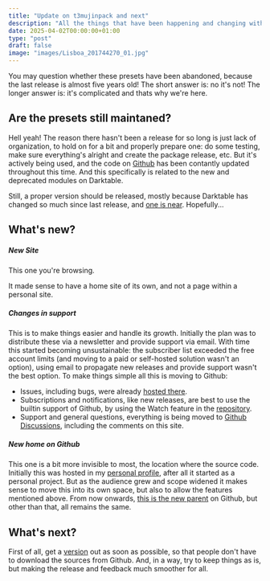 ```yaml
---
title: "Update on t3mujinpack and next"
description: "All the things that have been happening and changing with the presets."
date: 2025-04-02T00:00:00+01:00
type: "post"
draft: false
image: "images/Lisboa_201744270_01.jpg"
---
```

You may question whether these presets have been abandoned, because the last release is almost five years old! The short answer is: no it's not! The longer answer is: it's complicated and thats why we're here.

## Are the presets still maintaned?
Hell yeah! The reason there hasn't been a release for so long is just lack of organization, to hold on for a bit and properly prepare one: do some testing, make sure everything's alright and create the package release, etc. But it's actively being used, and the code on [Github](https://github.com/t3mujinpack/t3mujinpack) has been contantly updated throughout this time. And this specifically is related to the new and deprecated modules on Darktable.

Still, a proper version should be released, mostly because Darktable has changed so much since last release, and [one is near](https://github.com/t3mujinpack/t3mujinpack/milestone/4). Hopefully...

## What's new?
 
##### New Site
This one you're browsing.

It made sense to have a home site of its own, and not a page within a personal site.
##### Changes in support
This is to make things easier and handle its growth. Initially the plan was to distribute these via a newsletter and provide support via email. With time this started becoming unsustainable: the subscriber list exceeded the free account limits (and moving to a paid or self-hosted solution wasn't an option), using email to propagate new releases and provide support wasn't the best option. To make things simple all this is moving to Github:
- Issues, including bugs, were already [hosted there](https://github.com/t3mujinpack/t3mujinpack/issues).
- Subscriptions and notifications, like new releases, are best to use the builtin support of Github, by using the Watch feature in the [repository](https://github.com/t3mujinpack/t3mujinpack).
- Support and general questions, everything is being moved to [Github Discussions](https://github.com/orgs/t3mujinpack/discussions), including the comments on this site.


##### New home on Github
This one is a bit more invisible to most, the location where the source code. Initially this was hosted in my [personal profile](https://github.com/t3mujin), after all it started as a personal project. But as the audience grew and scope widened it makes sense to move this into its own space, but also to allow the features mentioned above. From now onwards, [this is the new parent](https://github.com/t3mujinpack) on Github, but other than that, all remains the same.

## What's next?
First of all, get a [version](https://github.com/t3mujinpack/t3mujinpack/milestone/4) out as soon as possible, so that people don't have to download the sources from Github. And, in a way, try to keep things as is, but making the release and feedback much smoother for all. 